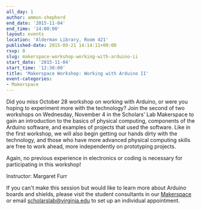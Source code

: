 ```yaml
---
all_day: 1
author: ammon-shepherd
end_date: '2015-11-04'
end_time: '14:00:00'
layout: events
location: 'Alderman Library, Room 421'
published-date: 2015-09-21 14:14:11+00:00
rsvp: 0
slug: makerspace-workshop-working-with-arduino-ii
start_date: '2015-11-04'
start_time: '12:30:00'
title: 'Makerspace Workshop: Working with Arduino II'
event-categories:
- Makerspace
---
```


Did you miss October 28 workshop on working with Arduino, or were you hoping to experiment more with the technology? Join the second of two workshops on Wednesday, November 4 in the Scholars’ Lab Makerspace to gain an introduction to the basics of physical computing, components of the Arduino software, and examples of projects that used the software. Like in the first workshop, we will also begin getting our hands dirty with the technology, and those who have more advanced physical computing skills are free to work ahead, more independently on prototyping projects. 




Again, no previous experience in electronics or coding is necessary for participating in this workshop!


Instructor: Margaret Furr

If you can't make this session but would like to learn more about Arduino boards and shields, please visit the student consultants in our [Makerspace](http://scholarslab.org/makerspace/) or email [scholarslab@virginia.edu](mailto:scholarslab@virginia.edu) to set up an individual appointment.
